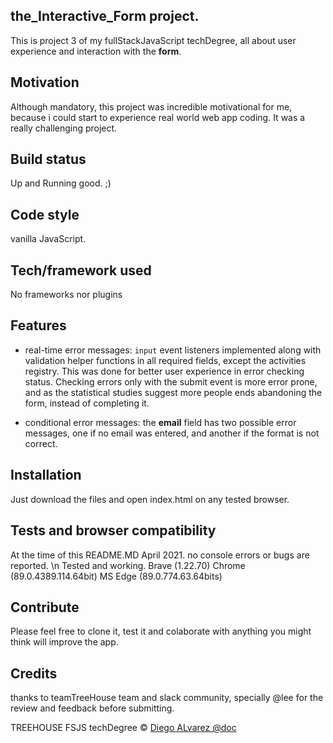 ## the_Interactive_Form project.
This is project 3 of my fullStackJavaScript techDegree, all about user experience and interaction with the **form**.

## Motivation
Although mandatory, this project was incredible motivational for me, because i could start to experience real world web app coding. It was a really challenging project.

## Build status
Up and Running good. ;)

## Code style
vanilla JavaScript.

## Tech/framework used
No frameworks nor plugins

## Features
* real-time error messages: <code>input</code> event listeners implemented along with validation helper functions in all required fields, except the activities registry. This was done for better user experience in error checking status. Checking errors only with the submit event is more error prone, and as the statistical studies suggest more people ends abandoning the form, instead of completing it.

* conditional error messages: the **email** field has two possible error messages, one if no email was entered, and another if the format is not correct.

## Installation
Just download the files and open index.html on any tested browser.

## Tests and browser compatibility
At the time of this README.MD April 2021. no console errors or bugs are reported. \n
Tested and working. Brave (1.22.70) Chrome (89.0.4389.114.64bit) MS Edge (89.0.774.63.64bits)

## Contribute
Please feel free to clone it, test it and colaborate with anything you might think will improve the app.

## Credits
thanks to teamTreeHouse team and slack community, specially @lee for the review and feedback before submitting.

TREEHOUSE FSJS techDegree © [Diego ALvarez @doc]()
